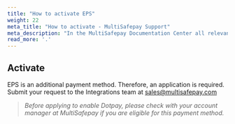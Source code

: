 ```yaml
---
title: "How to activate EPS"
weight: 22
meta_title: "How to activate - MultiSafepay Support"
meta_description: "In the MultiSafepay Documentation Center all relevant information regarding our Plugins and API. As well as Support pages for Payment Method, Tools and General Questions. You can also find the contact details of our Support Team and Integration Team."
read_more: '.'
---
```

## Activate
EPS is an additional payment method. Therefore, an application is required. Submit your request to the Integrations team at <sales@multisafepay.com>

>_Before applying to enable Dotpay, please check with your account manager at MultiSafepay if you are eligible for this payment method._
